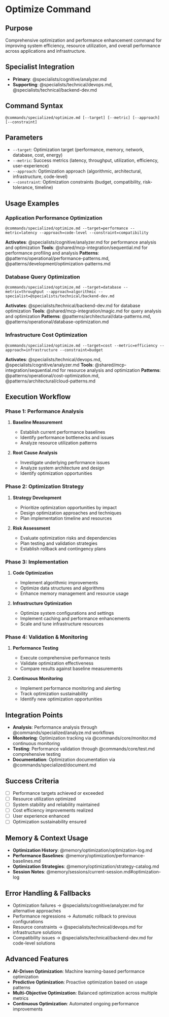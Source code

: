# Optimize Command

## Purpose
Comprehensive optimization and performance enhancement command for improving system efficiency, resource utilization, and overall performance across applications and infrastructure.

## Specialist Integration
- **Primary**: @specialists/cognitive/analyzer.md
- **Supporting**: @specialists/technical/devops.md, @specialists/technical/backend-dev.md

## Command Syntax
```
@commands/specialized/optimize.md [--target] [--metric] [--approach] [--constraint]
```

## Parameters
- `--target`: Optimization target (performance, memory, network, database, cost, energy)
- `--metric`: Success metrics (latency, throughput, utilization, efficiency, user-experience)
- `--approach`: Optimization approach (algorithmic, architectural, infrastructure, code-level)
- `--constraint`: Optimization constraints (budget, compatibility, risk-tolerance, timeline)

## Usage Examples

### Application Performance Optimization
```
@commands/specialized/optimize.md --target=performance --metric=latency --approach=code-level --constraint=compatibility
```
**Activates**: @specialists/cognitive/analyzer.md for performance analysis and optimization
**Tools**: @shared/mcp-integration/sequential.md for performance profiling and analysis
**Patterns**: @patterns/operational/performance-patterns.md, @patterns/development/optimization-patterns.md

### Database Query Optimization
```
@commands/specialized/optimize.md --target=database --metric=throughput --approach=algorithmic --specialist=@specialists/technical/backend-dev.md
```
**Activates**: @specialists/technical/backend-dev.md for database optimization
**Tools**: @shared/mcp-integration/magic.md for query analysis and optimization
**Patterns**: @patterns/architectural/data-patterns.md, @patterns/operational/database-optimization.md

### Infrastructure Cost Optimization
```
@commands/specialized/optimize.md --target=cost --metric=efficiency --approach=infrastructure --constraint=budget
```
**Activates**: @specialists/technical/devops.md, @specialists/cognitive/analyzer.md
**Tools**: @shared/mcp-integration/sequential.md for resource analysis and optimization
**Patterns**: @patterns/operational/cost-optimization.md, @patterns/architectural/cloud-patterns.md

## Execution Workflow

### Phase 1: Performance Analysis
1. **Baseline Measurement**
   - Establish current performance baselines
   - Identify performance bottlenecks and issues
   - Analyze resource utilization patterns

2. **Root Cause Analysis**
   - Investigate underlying performance issues
   - Analyze system architecture and design
   - Identify optimization opportunities

### Phase 2: Optimization Strategy
1. **Strategy Development**
   - Prioritize optimization opportunities by impact
   - Design optimization approaches and techniques
   - Plan implementation timeline and resources

2. **Risk Assessment**
   - Evaluate optimization risks and dependencies
   - Plan testing and validation strategies
   - Establish rollback and contingency plans

### Phase 3: Implementation
1. **Code Optimization**
   - Implement algorithmic improvements
   - Optimize data structures and algorithms
   - Enhance memory management and resource usage

2. **Infrastructure Optimization**
   - Optimize system configurations and settings
   - Implement caching and performance enhancements
   - Scale and tune infrastructure resources

### Phase 4: Validation & Monitoring
1. **Performance Testing**
   - Execute comprehensive performance tests
   - Validate optimization effectiveness
   - Compare results against baseline measurements

2. **Continuous Monitoring**
   - Implement performance monitoring and alerting
   - Track optimization sustainability
   - Identify new optimization opportunities

## Integration Points
- **Analysis**: Performance analysis through @commands/specialized/analyze.md workflows
- **Monitoring**: Optimization tracking via @commands/core/monitor.md continuous monitoring
- **Testing**: Performance validation through @commands/core/test.md comprehensive testing
- **Documentation**: Optimization documentation via @commands/specialized/document.md

## Success Criteria
- [ ] Performance targets achieved or exceeded
- [ ] Resource utilization optimized
- [ ] System stability and reliability maintained
- [ ] Cost efficiency improvements realized
- [ ] User experience enhanced
- [ ] Optimization sustainability ensured

## Memory & Context Usage
- **Optimization History**: @memory/optimization/optimization-log.md
- **Performance Baselines**: @memory/optimization/performance-baselines.md
- **Optimization Strategies**: @memory/optimization/strategy-catalog.md
- **Session Notes**: @memory/sessions/current-session.md#optimization-log

## Error Handling & Fallbacks
- Optimization failures → @specialists/cognitive/analyzer.md for alternative approaches
- Performance regressions → Automatic rollback to previous configurations
- Resource constraints → @specialists/technical/devops.md for infrastructure solutions
- Compatibility issues → @specialists/technical/backend-dev.md for code-level solutions

## Advanced Features
- **AI-Driven Optimization**: Machine learning-based performance optimization
- **Predictive Optimization**: Proactive optimization based on usage patterns
- **Multi-Objective Optimization**: Balanced optimization across multiple metrics
- **Continuous Optimization**: Automated ongoing performance improvements